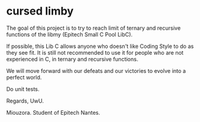 # cursed limby

The goal of this project is to try to reach limit of ternary and recursive functions of the libmy (Epitech Small C Pool LibC).

If possible, this Lib C allows anyone who doesn't like Coding Style to do as they see fit.
It is still not recommended to use it for people who are not experienced in C, in ternary and recursive functions.

We will move forward with our defeats and our victories to evolve into a perfect world.

Do unit tests.

Regards, UwU.

Miouzora. Student of Epitech Nantes.
